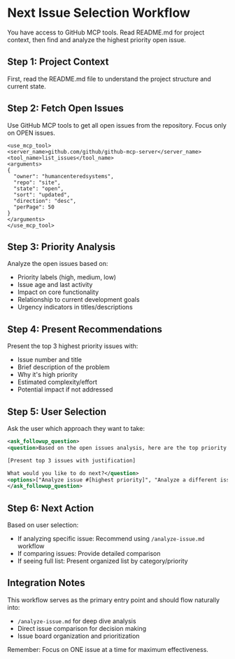 # Next Issue Selection Workflow

You have access to GitHub MCP tools. Read README.md for project context, then find and analyze the highest priority open issue.

## Step 1: Project Context
First, read the README.md file to understand the project structure and current state.

## Step 2: Fetch Open Issues
Use GitHub MCP tools to get all open issues from the repository. Focus only on OPEN issues.

```
<use_mcp_tool>
<server_name>github.com/github/github-mcp-server</server_name>
<tool_name>list_issues</tool_name>
<arguments>
{
  "owner": "humancenteredsystems",
  "repo": "site",
  "state": "open",
  "sort": "updated",
  "direction": "desc",
  "perPage": 50
}
</arguments>
</use_mcp_tool>
```

## Step 3: Priority Analysis
Analyze the open issues based on:
- Priority labels (high, medium, low)
- Issue age and last activity
- Impact on core functionality
- Relationship to current development goals
- Urgency indicators in titles/descriptions

## Step 4: Present Recommendations
Present the top 3 highest priority issues with:
- Issue number and title
- Brief description of the problem
- Why it's high priority
- Estimated complexity/effort
- Potential impact if not addressed

## Step 5: User Selection
Ask the user which approach they want to take:

```xml
<ask_followup_question>
<question>Based on the open issues analysis, here are the top priority candidates:

[Present top 3 issues with justification]

What would you like to do next?</question>
<options>["Analyze issue #[highest priority]", "Analyze a different issue (specify number)", "Compare two specific issues", "See full issue list"]</options>
</ask_followup_question>
```

## Step 6: Next Action
Based on user selection:
- If analyzing specific issue: Recommend using `/analyze-issue.md` workflow
- If comparing issues: Provide detailed comparison
- If seeing full list: Present organized list by category/priority

## Integration Notes
This workflow serves as the primary entry point and should flow naturally into:
- `/analyze-issue.md` for deep dive analysis
- Direct issue comparison for decision making
- Issue board organization and prioritization

Remember: Focus on ONE issue at a time for maximum effectiveness.
